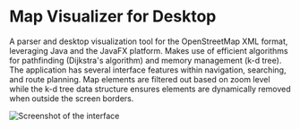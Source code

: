# Map Visualizer for Desktop

A parser and desktop visualization tool for the OpenStreetMap XML format, leveraging Java and the JavaFX platform. Makes use of efficient algorithms for pathfinding (Dijkstra's algorithm) and memory management (k-d tree). The application has several interface features within navigation, searching, and route planning. Map elements are filtered out based on zoom level while the k-d tree data structure ensures elements are dynamically removed when outside the screen borders.

![Screenshot of the interface](https://i.ibb.co/sg1DVkN/1825f280-8d58-11ea-9413-2eabd8bec577.png)
